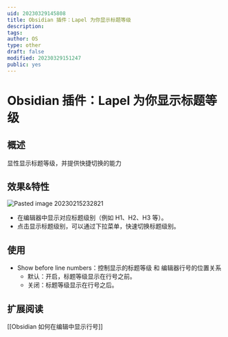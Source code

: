 ```yaml
---
uid: 20230329145808
title: Obsidian 插件：Lapel 为你显示标题等级
description:
tags:
author: OS
type: other
draft: false
modified: 20230329151247
public: yes
---
```


# Obsidian 插件：Lapel 为你显示标题等级

## 概述

显性显示标题等级，并提供快捷切换的能力

## 效果&特性

![Pasted image 20230215232821](https://s1.vika.cn/space/2023/03/15/b5fd17b11ffe46f89eeb1e4e8aac7c02)

-   在编辑器中显示对应标题级别（例如 H1、H2、H3 等）。
-   点击显示标题级别，可以通过下拉菜单，快速切换标题级别。

## 使用

-   Show before line numbers：控制显示的标题等级 和 编辑器行号的位置关系
    -   默认：开启，标题等级显示在行号之前。
    -   关闭：标题等级显示在行号之后。

## 扩展阅读

[[Obsidian 如何在编辑中显示行号]]
